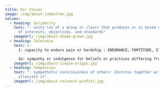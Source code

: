 ```yaml
---
title: Our Values
image: /img/about-jumbotron.jpg
values:
  - heading: Solidarity
    text: ": unity (as of a group or class) that produces or is based on community
      of interests, objectives, and standards"
    imageUrl: /img/about-shade-grown.jpg
  - heading: Tolerance
    text: >-
      1: capacity to endure pain or hardship : ENDURANCE, FORTITUDE, STAMINA

      2a: sympathy or indulgence for beliefs or practices differing from or conflicting with one's own
    imageUrl: /img/about-single-origin.jpg
  - heading: Compassion
    text: ": sympathetic consciousness of others' distress together with a desire to
      alleviate it"
    imageUrl: /img/about-reinvest-profits.jpg
---
```

